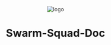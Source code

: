 <div align="center">
<img src="https://github.com/Swarm-Squad/Swarm-Squad-Doc/raw/main/docs/public/favicon.ico" alt="logo">
<h1 align>Swarm-Squad-Doc</h1>
<div>
